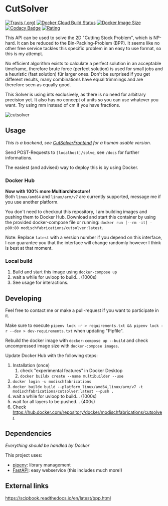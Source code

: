 # CutSolver

[![Travis (.org)](https://img.shields.io/travis/ModischFabrications/cutsolver.svg)](https://travis-ci.org/ModischFabrications/CutSolver)
[![Docker Cloud Build Status](https://img.shields.io/docker/cloud/build/modischfabrications/cutsolver.svg)](https://cloud.docker.com/repository/docker/modischfabrications/cutsolver)
[![Docker Image Size](https://images.microbadger.com/badges/image/modischfabrications/cutsolver.svg)](https://cloud.docker.com/repository/docker/modischfabrications/cutsolver)
[![Codacy Badge](https://api.codacy.com/project/badge/Grade/11d689cd44b0407fac23d537ca0f239f)](https://app.codacy.com/app/ModischFabrications/CutSolver)
[![Rating](https://img.shields.io/badge/rating-awesome-brightgreen.svg)](#)

This API can be used to solve the 2D "Cutting Stock Problem", which is NP-hard. It can be reduced to the Bin-Packing-Problem (BPP).
It seems like no other free service tackles this specific problem in an easy to use format, so this is my attempt. 

No efficient algorithm exists to calculate a perfect solution in an acceptable timeframe, therefore brute force (perfect solution) 
is used for small jobs and a heuristic (fast solution) für larger ones. Don't be surprised if you get different results, 
many combinations have equal trimmings and are therefore seen as equally good. 

This Solver is using ints exclusively, as there is no need for arbitrary precision yet. 
It also has no concept of units so you can use whatever you want.
Try using mm instead of cm if you have fractions.

![cutsolver](https://user-images.githubusercontent.com/25404728/53304884-fb9c4980-387a-11e9-9a49-330369befc44.png)

## Usage
*This is a backend, see [CutSolverFrontend](https://github.com/ModischFabrications/CutSolverFrontend) for a human usable version.*

Send POST-Requests to `[localhost]/solve`, see `/docs` for further informations.

The easiest (and advised) way to deploy this is by using Docker.

### Docker Hub
**Now with 100% more Multiarchitecture!**  
Both `linux/amd64` and `linux/arm/v7` are currently supported, message me if you use another platform. 

You don't need to checkout this repository, I am building images and pushing them to Docker Hub.
Download and start this container by using the provided docker-compose file or running: 
`docker run [--rm -it] -p80:80 modischfabrications/cutsolver:latest`. 

Note: Replace `latest` with a version number if you depend on this interface, I can guarantee you that the interface 
will change randomly however I think is best at that moment.

### Local build
1. Build and start this image using `docker-compose up`
2. wait a while for uvloop to build... (1000s)
3. See usage for interactions.

## Developing
Feel free to contact me or make a pull-request if you want to participate in it.

Make sure to execute `pipenv lock -r > requirements.txt && pipenv lock -r --dev > dev-requirements.txt` when updating "Pipfile".

Rebuild the docker image with `docker-compose up --build` and check uncompressed image size with `docker-compose images`.

Update Docker Hub with the following steps:
1. Installation (once)
    1. check "experimental features" in Docker Desktop
    2. `docker buildx create --name multibuilder --use`
2. `docker login -u modischfabrications`
3. `docker buildx build --platform linux/amd64,linux/arm/v7 -t modischfabrications/cutsolver:latest --push .`
4. wait a while for uvloop to build... (1000s)
5. wait for all layers to be pushed... (400s)
6. Check <https://hub.docker.com/repository/docker/modischfabrications/cutsolver>

## Dependencies
*Everything should be handled by Docker*

This project uses:
*   [pipenv](https://github.com/pypa/pipenv): library management
*   [FastAPI](https://github.com/tiangolo/fastapi): easy webservice (this includes much more!)

## External links
<https://scipbook.readthedocs.io/en/latest/bpp.html>
